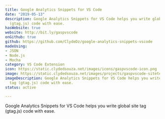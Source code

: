```yaml
---
title: Google Analytics Snippets for VS Code
date: "2019-05-13"
description: Google Analytics Snippets for VS Code helps you write global site tag
  (gtag.js) code with ease.
hasWebsite: true
website: http://bit.ly/gaspvscode
onGithub: true
github: https://github.com/ClydeDz/google-analytics-snippets-vscode
madeUsing:
- JSON
- Node.js
- Mocha
category: VS Code Extension
icon: https://static.clydedsouza.net/images/icons/gaspvscode-icon.png
image: https://static.clydedsouza.net/images/projects/gaspvscode-siteteaser.png
imageDescription: Google Analytics Snippets for VS Code helps you write global site
  tag (gtag.js) code with ease.
status: active

---
```


Google Analytics Snippets for VS Code helps you write global site tag (gtag.js) code with ease.